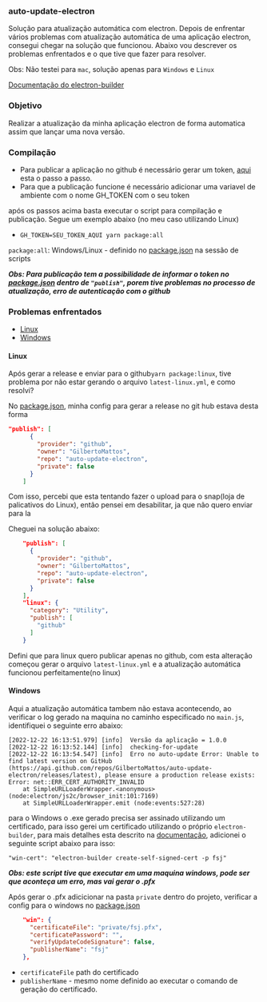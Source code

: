 ### auto-update-electron

Solução para atualização automática com electron. 
Depois de enfrentar vários problemas com atualização automática de uma aplicação electron, consegui chegar na solução que funcionou.
Abaixo vou descrever os problemas enfrentados e o que tive que fazer para resolver.

Obs: Não testei para `mac`, solução apenas para `Windows` e `Linux`

[Documentação do electron-builder](https://www.electron.build)

### Objetivo

Realizar a atualização da minha aplicação electron de forma automatica assim que lançar uma nova versão.

### Compilação

- Para publicar a aplicação no github é necessário gerar um token, [aqui](https://docs.github.com/en/authentication/keeping-your-account-and-data-secure/creating-a-personal-access-token) esta o passo a passo.
- Para que a publicação funcione é necessário adicionar uma variavel de ambiente com o nome GH_TOKEN com o seu token

após os passos acima basta executar o script para compilação e publicação. Segue um exemplo abaixo (no meu caso utilizando Linux)
- `GH_TOKEN=SEU_TOKEN_AQUI yarn package:all`

`package:all`: Windows/Linux - definido no [package.json](package.json) na sessão de scripts

_**Obs: Para publicação tem a possibilidade de informar o token no [package.json](package.json)  dentro de `"publish"`, porem tive problemas no processo de atualização, erro de autenticação com o github**_

### Problemas enfrentados

- [Linux](#linux)
- [Windows](#windows)

#### Linux

Após gerar a release e enviar para o github`yarn package:linux`, tive problema por não estar gerando o arquivo `latest-linux.yml`, e como resolvi?

No [package.json](package.json), minha config para gerar a release no git hub estava desta forma

```json
"publish": [
      {
        "provider": "github",
        "owner": "GilbertoMattos",
        "repo": "auto-update-electron",
        "private": false
      }
    ]
```
Com isso, percebi que esta tentando fazer o upload para o snap(loja de palicativos do Linux), então pensei em desabilitar, ja que não quero enviar para la

Cheguei na solução abaixo:
```json
    "publish": [
      {
        "provider": "github",
        "owner": "GilbertoMattos",
        "repo": "auto-update-electron",
        "private": false
      }
    ],
    "linux": {
      "category": "Utility",
      "publish": [
        "github"
      ]
    }
```
Defini que para linux quero publicar apenas no github, com esta alteração começou gerar o arquivo `latest-linux.yml` e a atualização automática funcionou perfeitamente(no linux)

#### Windows

Aqui a atualização automática tambem não estava acontecendo, ao verificar o log gerado na maquina no caminho especificado no `main.js`, identifiquei o seguinte erro abaixo:

```log
[2022-12-22 16:13:51.979] [info]  Versão da aplicação = 1.0.0
[2022-12-22 16:13:52.144] [info]  checking-for-update
[2022-12-22 16:13:54.547] [info]  Erro no auto-update Error: Unable to find latest version on GitHub (https://api.github.com/repos/GilbertoMattos/auto-update-electron/releases/latest), please ensure a production release exists: Error: net::ERR_CERT_AUTHORITY_INVALID
    at SimpleURLLoaderWrapper.<anonymous> (node:electron/js2c/browser_init:101:7169)
    at SimpleURLLoaderWrapper.emit (node:events:527:28)
```

para o Windows o .exe gerado precisa ser assinado utilizando um certificado, para isso gerei um certificado utilizando o próprio `electron-builder`, para mais detalhes esta descrito na [documentação](https://www.electron.build/cli), adicionei o seguinte script abaixo para isso:

`"win-cert": "electron-builder create-self-signed-cert -p fsj"`

_**Obs: este script tive que executar em uma maquina windows, pode ser que aconteça um erro, mas vai gerar o .pfx**_ 

Após gerar o .pfx adicicionar na pasta `private` dentro do projeto, verificar a config para o windows no [package.json](package.json)
```json
    "win": {
      "certificateFile": "private/fsj.pfx",
      "certificatePassword": "",
      "verifyUpdateCodeSignature": false,
      "publisherName": "fsj"
    },
```
- `certificateFile` path do certificado
- `publisherName` - mesmo nome definido ao executar o comando de geração do certificado.